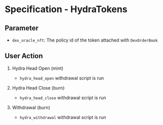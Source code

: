 # Specification - HydraTokens

## Parameter

- `dex_oracle_nft`: The policy id of the token attached with `DexOrderBook`

## User Action

1. Hydra Head Open (mint)

   - `hydra_head_open` withdrawal script is run

2. Hydra Head Close (burn)

   - `hydra_head_close` withdrawal script is run

3. Withdrawal (burn)

   - `hydra_withdrawal` withdrawal script is run
